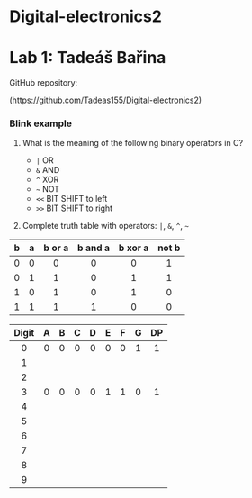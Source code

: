 # Digital-electronics2

# Lab 1: Tadeáš Bařina

GitHub repository:

   (https://github.com/Tadeas155/Digital-electronics2)


### Blink example

1. What is the meaning of the following binary operators in C?
   * `|`  OR
   * `&`  AND
   * `^`  XOR
   * `~`  NOT
   * `<<` BIT SHIFT to left
   * `>>` BIT SHIFT to right

2. Complete truth table with operators: `|`, `&`, `^`, `~`

| **b** | **a** |**b or a** | **b and a** | **b xor a** | **not b** |
| :-: | :-: | :-: | :-: | :-: | :-: |
| 0 | 0 | 0 | 0 | 0 | 1 |
| 0 | 1 | 1 | 0 | 1 | 1 |
| 1 | 0 | 1 | 0 | 1 | 0 |
| 1 | 1 | 1 | 1 | 0 | 0 |

   | **Digit** | **A** | **B** | **C** | **D** | **E** | **F** | **G** | **DP** |
   | :-: | :-: | :-: | :-: | :-: | :-: | :-: | :-: | :-: |
   | 0 | 0 | 0 | 0 | 0 | 0 | 0 | 1 | 1 |
   | 1 |   |   |   |   |   |   |   |   |
   | 2 |   |   |   |   |   |   |   |   |
   | 3 | 0 | 0 | 0 | 0 | 1 | 1 | 0 | 1 |
   | 4 |   |   |   |   |   |   |   |   |
   | 5 |   |   |   |   |   |   |   |   |
   | 6 |   |   |   |   |   |   |   |   |
   | 7 |   |   |   |   |   |   |   |   |
   | 8 |   |   |   |   |   |   |   |   |
   | 9 |   |   |   |   |   |   |   |   |
